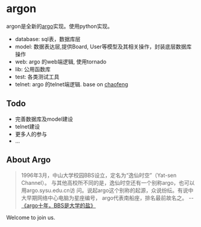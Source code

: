 argon
=====

argon是全新的[argo](http://bbs.sysu.edu.cn)实现。使用python实现。

  * database: sql表，数据库层
  * model: 数据表达层,提供Board, User等模型及其相关操作，封装底层数据库操作
  * web: argo 的web端逻辑, 使用tornado
  * lib: 公用函数库
  * test: 各类测试工具
  * telnet: argo 的telnet端逻辑. base on [chaofeng](https://github.com/LTaoist/chaofeng)

Todo
----

  * 完善数据库及model建设
  * telnet建设
  * 更多人的参与
  * ...

About Argo
----------

> 1996年3月，中山大学校园BBS设立，定名为“逸仙时空”（Yat-sen Channel）。
与其他高校所不同的是，逸仙时空还有一个别称argo，也可以用argo.sysu.edu.cn访
问。说起argo这个别称的起源，众说纷纭。有说中大早期网络中心电脑为星座编号，
argo代表南船座，排名最前故名之。 -- [《argo十年，BBS是大学的盐》](http://bbs.sysu.edu.cn:874/#!/anc/D.1044599037.A/D.1152876984.A/D.1152862690.A/M.1152862408.A)

Welcome to join us.
